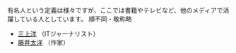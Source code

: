 有名人という定義は様々ですが、ここでは書籍やテレビなど、他のメディアで活躍している人としています。
順不同・敬称略

* [三上洋](https://mstdn.jp/@mikamiyoh) （ITジャーナリスト）
* [藤井太洋](https://ostatus.taiyolab.com/@taiyo) （作家）
